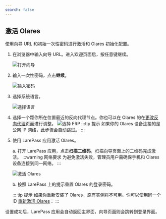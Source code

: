 ```yaml
---
search: false
---
```

## 激活 Olares

使用向导 URL 和初始一次性密码进行激活和 Olares 初始化配置。

1. 在浏览器中输入向导 URL。进入欢迎页面后，按任意键继续。

   ![打开向导](/images/manual/get-started/open-wizard.png#bordered)
2. 输入一次性密码，点击**继续**。

   ![输入密码](/images/manual/get-started/wizard-enter-password.png#bordered)
3. 选择系统语言。

   ![选择语言](/images/manual/get-started/select-language.png#bordered)
4. 选择一个距你所在位置最近的反向代理节点。你也可以在 Olares 的在[更改反向代理](../olares/settings/change-frp.md)页面进行调整。
   ![选择 FRP](/images/zh/manual/get-started/wizard-frp.png#bordered)
   :::tip 提示
   如果你的 Olares 设备连接的是公网 IP 网络，此步骤会自动跳过。
   :::
5. 使用 LarePass 应用激活 Olares。

   a. 打开 LarePass 应用，点击**扫描二维码**，扫描向导页面上的二维码完成激活。
   :::warning 网络要求
   为避免激活失败，管理员用户需确保手机和 Olares 设备连接到同一网络。
   :::

   ![激活 Olares](/images/manual/get-started/activate-olares.png#bordered)

   b. 按照 LarePass 上的提示重置 Olares 的登录密码。

   ::: tip 提示
   如果你重新安装了 Olares，原有实例将不可用。你可以使用同一个 ID [重新激活 Olares](../larepass/activate-olares.md#使用同一-olares-id-重新激活)：
   :::

设置成功后，LarePass 应用会自动返回主界面，向导页面则会跳转到登录界面。